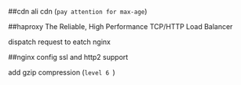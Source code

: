 ##cdn
  ali cdn (```pay attention for max-age```)
  
##haproxy
  The Reliable, High Performance TCP/HTTP Load Balancer
  
  dispatch request to eatch nginx
  
##nginx
  config ssl and http2 support
    
  add gzip compression (```level 6 ```)
  
##
